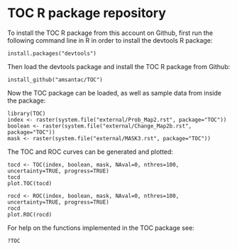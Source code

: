 TOC R package repository
======

To install the TOC R package from this account on Github, first run the following command line in R in order to install the devtools R package:

```{r}
install.packages("devtools")
```

Then load the devtools package and install the TOC R package from Github:

```{r}
install_github("amsantac/TOC")
```

Now the TOC package can be loaded, as well as sample data from inside the package:

```{r}
library(TOC)
index <- raster(system.file("external/Prob_Map2.rst", package="TOC"))
boolean <- raster(system.file("external/Change_Map2b.rst", package="TOC"))
mask <- raster(system.file("external/MASK3.rst", package="TOC"))
```

The TOC and ROC curves can be generated and plotted:

```{r}
tocd <- TOC(index, boolean, mask, NAval=0, nthres=100, uncertainty=TRUE, progress=TRUE)
tocd
plot.TOC(tocd)

rocd <- ROC(index, boolean, mask, NAval=0, nthres=100, uncertainty=TRUE, progress=TRUE)
rocd
plot.ROC(rocd)
```

For help on the functions implemented in the TOC package see:

```{r}
?TOC
```
